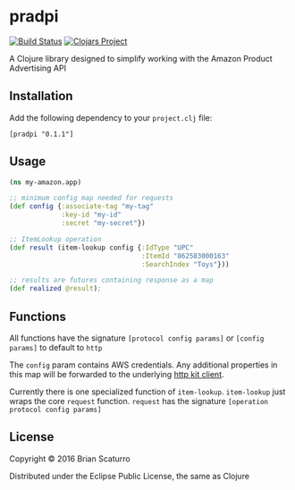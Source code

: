 # pradpi

[![Build Status](https://travis-ci.org/brianium/pradpi.svg?branch=master)](https://travis-ci.org/brianium/pradpi)
[![Clojars Project](https://img.shields.io/clojars/v/pradpi.svg)](https://clojars.org/pradpi)

A Clojure library designed to simplify working with the Amazon Product Advertising API

## Installation

Add the following dependency to your `project.clj` file:

```
[pradpi "0.1.1"]
```

## Usage

```clojure
(ns my-amazon.app)

;; minimum config map needed for requests
(def config {:associate-tag "my-tag"
             :key-id "my-id"
             :secret "my-secret"})

;; ItemLookup operation 
(def result (item-lookup config {:IdType "UPC"
                                 :ItemId "862583000163"
                                 :SearchIndex "Toys"}))

;; results are futures containing response as a map
(def realized @result);
```

## Functions

All functions have the signature `[protocol config params]` or `[config params]` to default to `http`

The `config` param contains AWS credentials. Any additional properties in this map will be forwarded
to the underlying [http kit client](http://www.http-kit.org/client.html).

Currently there is one specialized function of `item-lookup`. `item-lookup` just wraps the core `request`
function. `request` has the signature `[operation protocol config params]`

## License

Copyright © 2016 Brian Scaturro

Distributed under the Eclipse Public License, the same as Clojure
